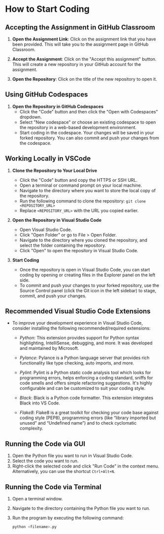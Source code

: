 # How to Start Coding

## Accepting the Assignment in GitHub Classroom

1. **Open the Assignment Link**: Click on the assignment link that you have been provided. This will take you to the assignment page in GitHub Classroom.

2. **Accept the Assignment**: Click on the "Accept this assignment" button. This will create a new repository in your GitHub account for the assignment.

3. **Open the Repository**: Click on the title of the new repository to open it.

## Using GitHub Codespaces

1. **Open the Repository in GitHub Codespaces**
   - Click the "Code" button and then click the "Open with Codespaces" dropdown.
   - Select "New codespace" or choose an existing codespace to open the repository in a web-based development environment.
   - Start coding in the codespace. Your changes will be saved in your forked repository. You can also commit and push your changes from the codespace.

## Working Locally in VSCode

1. **Clone the Repository to Your Local Drive**
   - Click the "Code" button and copy the HTTPS or SSH URL.
   - Open a terminal or command prompt on your local machine.
   - Navigate to the directory where you want to store the local copy of the repository.
   - Run the following command to clone the repository: `git clone <REPOSITORY_URL>`
   - Replace `<REPOSITORY_URL>` with the URL you copied earlier.

2. **Open the Repository in Visual Studio Code**
   - Open Visual Studio Code.
   - Click "Open Folder" or go to File > Open Folder.
   - Navigate to the directory where you cloned the repository, and select the folder containing the repository.
   - Click "Open" to open the repository in Visual Studio Code.

3. **Start Coding**
   - Once the repository is open in Visual Studio Code, you can start coding by opening or creating files in the Explorer panel on the left side.
   - To commit and push your changes to your forked repository, use the Source Control panel (click the Git icon in the left sidebar) to stage, commit, and push your changes.

## Recommended Visual Studio Code Extensions

- To improve your development experience in Visual Studio Code, consider installing the following recommended/required extensions:

  - *Python*: This extension provides support for Python syntax highlighting, IntelliSense, debugging, and more. It was developed and maintained by Microsoft.

  - *Pylance*: Pylance is a Python language server that provides rich functionality like type checking, auto imports, and more.

  - *Pylint*: Pylint is a Python static code analysis tool which looks for programming errors, helps enforcing a coding standard, sniffs for code smells and offers simple refactoring suggestions. It's highly configurable and can be customized to suit your coding style.

  - *Black*: Black is a Python code formatter. This extension integrates Black into VS Code.

  - *Flake8*: Flake8 is a great toolkit for checking your code base against coding style (PEP8), programming errors (like “library imported but unused” and “Undefined name”) and to check cyclomatic complexity.

## Running the Code via GUI

  1. Open the Python file you want to run in Visual Studio Code.
  2. Select the code you want to run.
  3. Right-click the selected code and click "Run Code" in the context menu. Alternatively, you can use the shortcut `Ctrl+Alt+N`.

## Running the Code via Terminal

  1. Open a terminal window.
  2. Navigate to the directory containing the Python file you want to run.
  3. Run the program by executing the following command:

      ```bash
      python <filename>.py
      ```
